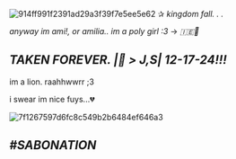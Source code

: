 ![914ff991f2391ad29a3f39f7e5ee5e62](https://github.com/user-attachments/assets/173ce0f6-52fa-4c0d-86b0-f8b3557510a9)
 ✰ *kingdom fall. . .* 
      
 *anyway im ami!, or amilia.. im a poly girl :3* -> *🇮🇪🏴󠁧󠁢󠁳󠁣󠁴󠁿*

 ***TAKEN FOREVER.  |💍 > J,S|  12-17-24!!!***
 -----------------------------------
 im a lion. raahhwwrr ;3

 i swear im nice fuys...💔

 ![7f1267597d6fc8c549b2b6484ef646a3](https://github.com/user-attachments/assets/d14efa32-72f1-4819-bf28-39495f87150c)

***#SABONATION***
-----------------------------------
